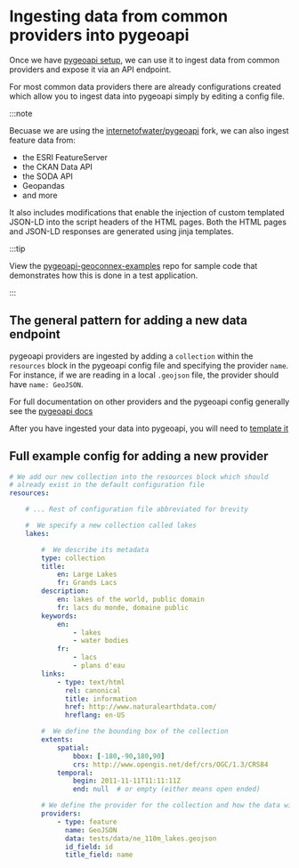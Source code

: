 # Ingesting data from common providers into pygeoapi

Once we have [pygeoapi setup](../deployment.md), we can use it to ingest data from common providers and expose it via an API endpoint. 

For most common data providers there are already configurations created which allow you to ingest data into pygeoapi simply by editing a config file.

:::note 


Becuase we are using the [internetofwater/pygeoapi](https://github.com/internetofwater/pygeoapi) fork, we can also ingest feature data from:
- the ESRI FeatureServer
-  the CKAN Data API
- the SODA API
- Geopandas
- and more

It also includes modifications that enable the injection of custom templated JSON-LD into the script headers of the HTML pages. Both the HTML pages and JSON-LD responses are generated using jinja templates.

:::tip

View the [pygeoapi-geoconnex-examples](https://github.com/cgs-earth/pygeoapi-geoconnex-examples) repo for sample code that demonstrates how this is done in a test application.

:::


## The general pattern for adding a new data endpoint

pygeoapi providers are ingested by adding a `collection` within the `resources` block in the pygeoapi config file and specifying the provider `name`. For instance, if we are reading in a local `.geojson` file, the provider should have `name: GeoJSON`.

For full documentation on other providers and the pygeoapi config generally see the [pygeoapi docs](https://docs.pygeoapi.io/en/latest/data-publishing/ogcapi-features.html#providers)

After you have ingested your data into pygeoapi, you will need to [template it](../templating.md)

## Full example config for adding a new provider 

```yml title="local.config.yml"
# We add our new collection into the resources block which should 
# already exist in the default configuration file
resources:

    # ... Rest of configuration file abbreviated for brevity

    #  We specify a new collection called lakes
    lakes:

        #  We describe its metadata
        type: collection
        title:
            en: Large Lakes
            fr: Grands Lacs
        description:
            en: lakes of the world, public domain
            fr: lacs du monde, domaine public
        keywords:
            en:
                - lakes
                - water bodies
            fr:
                - lacs
                - plans d'eau
        links:
            - type: text/html
              rel: canonical
              title: information
              href: http://www.naturalearthdata.com/
              hreflang: en-US

        #  We define the bounding box of the collection
        extents:
            spatial:
                bbox: [-180,-90,180,90]
                crs: http://www.opengis.net/def/crs/OGC/1.3/CRS84
            temporal:
                begin: 2011-11-11T11:11:11Z
                end: null  # or empty (either means open ended)

        # We define the provider for the collection and how the data will be ingested via pygeoapi
        providers:
            - type: feature
              name: GeoJSON
              data: tests/data/ne_110m_lakes.geojson
              id_field: id
              title_field: name

```


